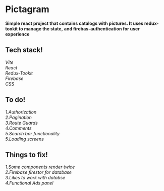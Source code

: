 # Pictagram

**Simple react project that contains catalogs with pictures. It uses redux-tookit to manage the state,**
**and firebas-authentication for user experience**

## Tech stack!

_Vite_<br>
_React_<br>
_Redux-Tookit_<br>
_Firebase_<br>
_CSS_<br>

## To do!

_1.Authorization_<br>
_2.Pagination_<br>
_3.Route Guards_<br>
_4.Comments_<br>
_5.Search bar functionality_<br>
_5.Loading screens_<br>

## Things to fix!

_1.Some components render twice_<br>
_2.Firebase firestor for database_<br>
_3.Likes to work with databse_ <br>
_4.Functional Ads panel_ <br>
